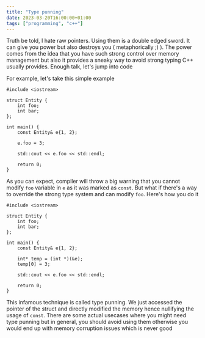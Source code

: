 ```yaml
---
title: "Type punning"
date: 2023-03-20T16:00:00+01:00
tags: ["programming", "c++"]
---
```


Truth be told, I hate raw pointers. Using them is a double edged sword. It can give you power but also destroys you ( metaphorically ;) ). The power comes from the idea that you have such strong control over memory management but also it provides a sneaky way to avoid strong typing C++ usually provides. Enough talk, let's jump into code

For example, let's take this simple example

```
#include <iostream>

struct Entity {
    int foo;
    int bar;
};

int main() {
    const Entity& e{1, 2};

    e.foo = 3;

    std::cout << e.foo << std::endl;

    return 0;
}
```

As you can expect, compiler will throw a big warning that you cannot modify `foo` variable in `e` as it was marked as `const`. But what if there's a way to override the strong type system and can modify `foo`. Here's how you do it


```
#include <iostream>

struct Entity {
    int foo;
    int bar;
};

int main() {
    const Entity& e{1, 2};

    int* temp = (int *)(&e);
    temp[0] = 3;

    std::cout << e.foo << std::endl;

    return 0;
}
```

This infamous technique is called type punning. We just accessed the pointer of the struct and directly modified the memory hence nullifying the usage of `const`. There are some actual usecases where you might need type punning but in general, you should avoid using them otherwise you would end up with memory corruption issues which is never good
